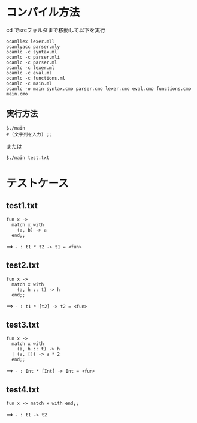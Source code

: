 # コンパイル方法
cd でsrcフォルダまで移動して以下を実行

```
ocamllex lexer.mll  
ocamlyacc parser.mly  
ocamlc -c syntax.ml  
ocamlc -c parser.mli  
ocamlc -c parser.ml  
ocamlc -c lexer.ml  
ocamlc -c eval.ml  
ocamlc -c functions.ml  
ocamlc -c main.ml  
ocamlc -o main syntax.cmo parser.cmo lexer.cmo eval.cmo functions.cmo main.cmo
```

## 実行方法
```
$./main
# (文字列を入力) ;;
```

または
```
$./main test.txt
```  

# テストケース
## test1.txt

```
fun x ->
  match x with
    (a, b) -> a
  end;;
```
==> `- : t1 * t2 -> t1 = <fun>`

## test2.txt

```
fun x ->
  match x with
    (a, h :: t) -> h
  end;;
```
==> `- : t1 * [t2] -> t2 = <fun>`

## test3.txt

```
fun x ->
  match x with
    (a, h :: t) -> h
  | (a, []) -> a * 2
  end;;
```
==> `- : Int * [Int] -> Int = <fun>`

## test4.txt

```
fun x -> match x with end;;
```
==> `- : t1 -> t2`
